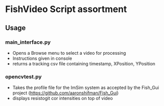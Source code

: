 # FishVideo Script assortment

## Usage
### main_interface.py
* Opens a Browse menu to select a video for processing
* Instructions given in console
* returns a tracking csv file containing timestamp, XPosition, YPosition

### opencvtest.py
* Takes the profile file for the ImSim system as accepted by the Fish_Gui project
(https://github.com/aaronshifman/Fish_Gui) 
* displays resistogit cor intensities on top of video
